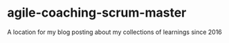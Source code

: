 # agile-coaching-scrum-master
A location for my blog posting about my collections of learnings since 2016
